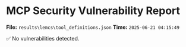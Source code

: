 # MCP Security Vulnerability Report
**File:** `results\lemcs\tool_definitions.json`
**Time:** `2025-06-21 04:15:49`

✅ No vulnerabilities detected.